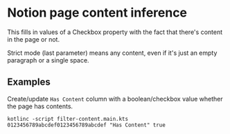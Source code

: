 # Notion page content inference

This fills in values of a Checkbox property with the fact that there's content in the page or not.

Strict mode (last parameter) means any content, even if it's just an empty paragraph or a single space.

## Examples

Create/update `Has Content` column with a boolean/checkbox value whether the page has contents.
```shell
kotlinc -script filter-content.main.kts 0123456789abcdef0123456789abcdef "Has Content" true
```
